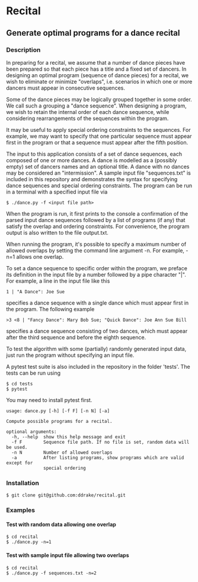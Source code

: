 # Recital

## Generate optimal programs for a dance recital

### Description
In preparing for a recital, we assume that a number of dance pieces have been prepared so that each piece has a title and a fixed set of dancers.  In designing an optimal program (sequence of dance pieces) for a recital, we wish to eliminate or minimize "overlaps", i.e. scenarios in which one or more dancers must appear in consecutive sequences.

Some of the dance pieces may be logically grouped together in some order.  We call such a grouping a "dance sequence".  When designing a program, we wish to retain the internal order of each dance sequence, while considering rearrangements of the sequences within the program. 

It may be useful to apply special ordering constraints to the sequences.  For example, we may want to specify that one particular sequence must appear first in the program or that a sequence must appear after the fifth position.

The input to this application consists of a set of dance sequences, each composed of one or more dances.  A dance is modelled as a (possibly empty) set of dancers names and an optional title.  A dance with no dances may be considered an "intermission".  A sample input file "sequences.txt" is included in this repository and demonstrates the syntax for specifying dance sequences and special ordering constraints.  The program can be run in a terminal with a specified input file via
```
$ ./dance.py -f <input file path>
```
When the program is run, it first prints to the console a confirmation of the parsed input dance sequences followed by a list of programs (if any) that satisfy the overlap and ordering constraints.  For convenience, the program output is also written to the file output.txt.

When running the program, it's possible to specify a maximum number of allowed overlaps by setting the command line argument -n.  For example, -n=1 allows one overlap.

To set a dance sequence to specific order within the program, we preface its definition in the input file by a number followed by a pipe character "|".  For example, a line in the input file like this
```
1 | "A Dance": Joe Sue
```
specifies a dance sequence with a single dance which must appear first in the program.  The following example 
```
>3 <8 | "Fancy Dance": Mary Bob Sue; "Quick Dance": Joe Ann Sue Bill
```
specifies a dance sequence consisting of two dances, which must appear after the third sequence and before the eighth sequence.

To test the algorithm with some (partially) randomly generated input data, just run the program without specifying an input file.

A pytest test suite is also included in the repository in the folder 'tests'.  The tests can be run using
```
$ cd tests
$ pytest
```
You may need to install pytest first.

```
usage: dance.py [-h] [-f F] [-n N] [-a]

Compute possible programs for a recital.

optional arguments:
  -h, --help  show this help message and exit
  -f F        Sequence file path. If no file is set, random data will be used.
  -n N        Number of allowed overlaps
  -a          After listing programs, show programs which are valid except for
              special ordering
```
### Installation
```
$ git clone git@github.com:ddrake/recital.git 
```

### Examples 

#### Test with random data allowing one overlap
```
$ cd recital
$ ./dance.py -n=1
```

#### Test with sample input file allowing two overlaps
```
$ cd recital
$ ./dance.py -f sequences.txt -n=2
```
